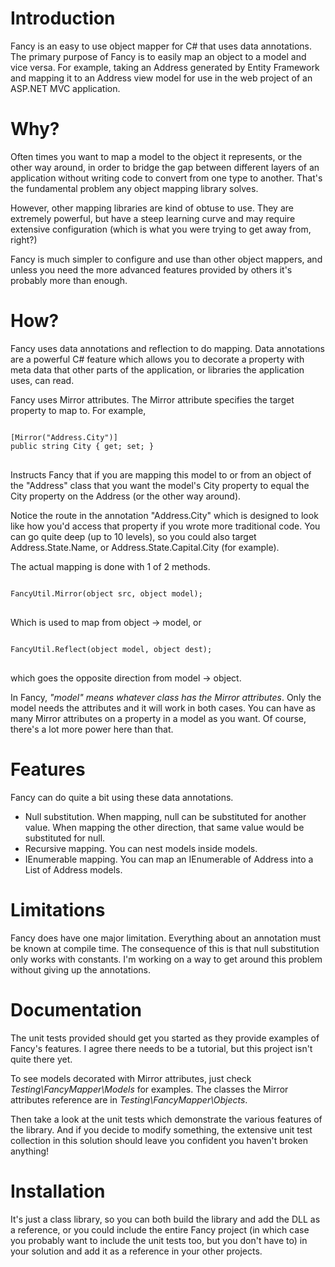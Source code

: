 Introduction
==============================================================================================================================
Fancy is an easy to use object mapper for C# that uses data annotations. The primary purpose of Fancy is to easily map an object to a model and vice versa. For example, taking an Address generated by Entity Framework and mapping it to an Address view model for use in the web project of an ASP.NET MVC application.

Why?
==============================================================================================================================
Often times you want to map a model to the object it represents, or the other way around, in order to bridge the gap between different layers of an application without writing code to convert from one type to another. That's the fundamental problem any object mapping library solves.

However, other mapping libraries are kind of obtuse to use. They are extremely powerful, but have a steep learning curve and may require extensive configuration (which is what you were trying to get away from, right?)

Fancy is much simpler to configure and use than other object mappers, and unless you need the more advanced features provided by others it's probably more than enough.

How?
==============================================================================================================================
Fancy uses data annotations and reflection to do mapping. Data annotations are a powerful C# feature which allows you to decorate a property with meta data that other parts of the application, or libraries the application uses, can read.

Fancy uses Mirror attributes. The Mirror attribute specifies the target property to map to. For example, 

<pre>
<code>
[Mirror("Address.City")]
public string City { get; set; }
</code>
</pre>

Instructs Fancy that if you are mapping this model to or from an object of the "Address" class that you want the model's City property to equal the City property on the Address (or the other way around).

Notice the route in the annotation "Address.City" which is designed to look like how you'd access that property if you wrote more traditional code. You can go quite deep (up to 10 levels), so you could also target Address.State.Name, or Address.State.Capital.City (for example).

The actual mapping is done with 1 of 2 methods.

<pre>
<code>
FancyUtil.Mirror(object src, object model);
</code>
</pre>

Which is used to map from object -> model, or

<pre>
<code>
FancyUtil.Reflect(object model, object dest);
</code>
</pre>

which goes the opposite direction from model -> object.

In Fancy, *"model" means whatever class has the Mirror attributes*. Only the model needs the attributes and it will work in both cases. You can have as many Mirror attributes on a property in a model as you want. Of course, there's a lot more power here than that.

Features
==============================================================================================================================
Fancy can do quite a bit using these data annotations.
* Null substitution. When mapping, null can be substituted for another value. When mapping the other direction, that same value would be substituted for null.
* Recursive mapping. You can nest models inside models.
* IEnumerable mapping. You can map an IEnumerable of Address into a List of Address models.

Limitations
==============================================================================================================================
Fancy does have one major limitation. Everything about an annotation must be known at compile time. The consequence of this is that null substitution only works with constants. I'm working on a way to get around this problem without giving up the annotations.

Documentation
==============================================================================================================================
The unit tests provided should get you started as they provide examples of Fancy's features. I agree there needs to be a tutorial, but this project isn't quite there yet.

To see models decorated with Mirror attributes, just check *Testing\FancyMapper\Models* for examples. The classes the Mirror attributes reference are in *Testing\FancyMapper\Objects*.

Then take a look at the unit tests which demonstrate the various features of the library. And if you decide to modify something, the extensive unit test collection in this solution should leave you confident you haven't broken anything!

Installation
==============================================================================================================================
It's just a class library, so you can both build the library and add the DLL as a reference, or you could include the entire Fancy project (in which case you probably want to include the unit tests too, but you don't have to) in your solution and add it as a reference in your other projects.